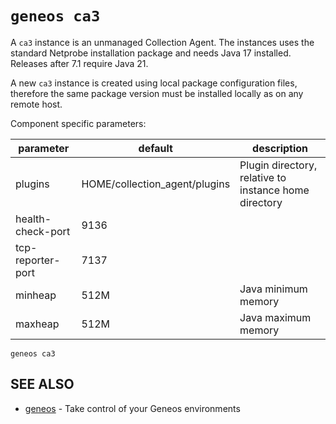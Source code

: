 # `geneos ca3`

A `ca3` instance is an unmanaged Collection Agent. The instances uses the standard Netprobe installation package and needs Java 17 installed. Releases after 7.1 require Java 21.

A new `ca3` instance is created using local package configuration files, therefore the same package version must be installed locally as on any
remote host.

Component specific parameters:

| parameter         | default                       | description                                           |
| ----------------- | ----------------------------- | ----------------------------------------------------- |
| plugins           | HOME/collection_agent/plugins | Plugin directory, relative to instance home directory |
| health-check-port | 9136                          |                                                       |
| tcp-reporter-port | 7137                          |                                                       |
| minheap           | 512M                          | Java minimum memory                                   |
| maxheap           | 512M                          | Java maximum memory                                   |

```text
geneos ca3
```

## SEE ALSO

* [geneos](geneos.md)	 - Take control of your Geneos environments
